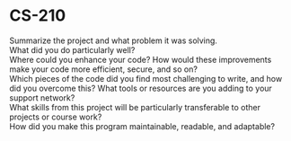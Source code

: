 # CS-210

Summarize the project and what problem it was solving. <br>
What did you do particularly well? <br>
Where could you enhance your code? How would these improvements make your code more efficient, secure, and so on? <br>
Which pieces of the code did you find most challenging to write, and how did you overcome this? What tools or resources are you adding to your support network? <br>
What skills from this project will be particularly transferable to other projects or course work? <br>
How did you make this program maintainable, readable, and adaptable?
